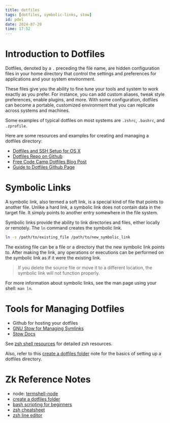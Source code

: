```yaml
---
title: dotfiles
tags: [dotfiles, symbolic-links, stow]
id: pdel
date: 2024-07-20
time: 17:52
---
```


# Introduction to Dotfiles 

Dotfiles, denoted by a `.` preceding the file name, are hidden configuration files in your home directory that control
the settings and preferences for applications and your system environment. 

These files give you the ability to fine tune your tools and system to work exactly as you prefer. For instance, you
can add custom aliases, tweak style preferences, enable plugins, and more. With some configuration, dotfiles can become
a portable, customized environment that you can replicate across systems and machines.

Some examples of typical dotfiles on most systems are `.zshrc`, `.bashrc`, and `.zprofile`. 

Here are some resources and examples for creating and managing a dotfiles directory:

- [Dotfiles and SSH Setup for OS X](https://mattstauffer.com/blog/setting-up-a-new-os-x-development-machine-part-3-dotfiles-rc-files-and-ssh-config/) 
- [Dotfiles Repo on Github](https://github.com/dreamsofcode-io/dotfiles) 
- [Free Code Camp Dotfiles Blog Post](https://www.freecodecamp.org/news/dotfiles-what-is-a-dot-file-and-how-to-create-it-in-mac-and-linux/)  
- [Guide to Dotfiles Github Page](https://dotfiles.github.io/tutorials/)  


# Symbolic Links 

A symbolic link, also termed a soft link, is a special kind of file that points to another file. Unlike a hard link, a symbolic
link does not contain data in the target file. It simply points to another entry somewhere in the file system. 

Symbolic links provide the ability to link directories and files, either locally or remotely. The `ln` command creates the symbolic link.

```sh
ln -s /path/to/existing_file /path/to/new_symbolic_link
```

The existing file can be a file or a directory that the new symbolic link points to. After making the link, any operations or
executions can be performed on the symbolic link as if it were the existing link. 

> If you delete the source file or move it to a different location, the symbolic link will not function properly. 

For more information about symbolic links, see the man page using your shell: `man ln`.  


# Tools for Managing Dotfiles

- Github for hosting your dotfiles
- [GNU Stow for Managing Symlinks](https://www.gnu.org/software/stow/)  
- [Stow Docs](https://www.gnu.org/software/stow/manual/) 

See [zsh shell resources](34nc%20zsh-shell-resources.md) for detailed zsh resources. 

Also, refer to this [create a dotfiles folder](50kx%20create-a-dotfiles-folder.md) note for the basics of setting up a dotfiles directory.

# Zk Reference Notes

- node: [termshell-node](z6c7-termshell-node.md)
- [create a dotfiles folder](50kx%20create-a-dotfiles-folder.md)
- [bash scripting for beginners](8q65%20bash-scripting-for-beginners.md)
- [zsh cheatsheet](19lq%20zsh-cheatsheet.md)
- [zsh line editor](vyu9%20zsh-line-editor.md)

